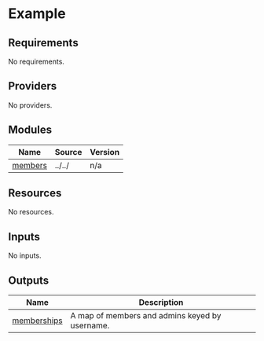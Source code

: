 # Example

<!-- BEGINNING OF PRE-COMMIT-TERRAFORM DOCS HOOK -->
## Requirements

No requirements.

## Providers

No providers.

## Modules

| Name | Source | Version |
|------|--------|---------|
| <a name="module_members"></a> [members](#module\_members) | ../../ | n/a |

## Resources

No resources.

## Inputs

No inputs.

## Outputs

| Name | Description |
|------|-------------|
| <a name="output_memberships"></a> [memberships](#output\_memberships) | A map of members and admins keyed by username. |

<!-- END OF PRE-COMMIT-TERRAFORM DOCS HOOK -->
